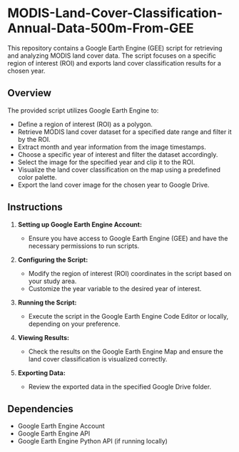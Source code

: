 # MODIS-Land-Cover-Classification-Annual-Data-500m-From-GEE
This repository contains a Google Earth Engine (GEE) script for retrieving and analyzing MODIS land cover data. The script focuses on a specific region of interest (ROI) and exports land cover classification results for a chosen year.

## Overview

The provided script utilizes Google Earth Engine to:

- Define a region of interest (ROI) as a polygon.
- Retrieve MODIS land cover dataset for a specified date range and filter it by the ROI.
- Extract month and year information from the image timestamps.
- Choose a specific year of interest and filter the dataset accordingly.
- Select the image for the specified year and clip it to the ROI.
- Visualize the land cover classification on the map using a predefined color palette.
- Export the land cover image for the chosen year to Google Drive.

## Instructions

1. **Setting up Google Earth Engine Account:**
   - Ensure you have access to Google Earth Engine (GEE) and have the necessary permissions to run scripts.

2. **Configuring the Script:**
   - Modify the region of interest (ROI) coordinates in the script based on your study area.
   - Customize the year variable to the desired year of interest.

3. **Running the Script:**
   - Execute the script in the Google Earth Engine Code Editor or locally, depending on your preference.

4. **Viewing Results:**
   - Check the results on the Google Earth Engine Map and ensure the land cover classification is visualized correctly.

5. **Exporting Data:**
   - Review the exported data in the specified Google Drive folder.

## Dependencies

- Google Earth Engine Account
- Google Earth Engine API
- Google Earth Engine Python API (if running locally)
